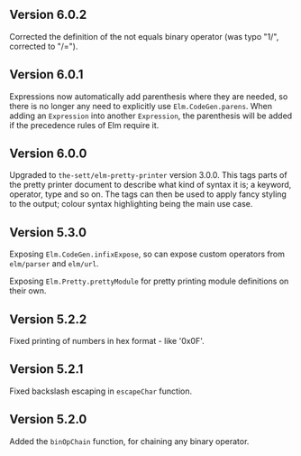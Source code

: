 ## Version 6.0.2

Corrected the definition of the not equals binary operator (was typo "1/", corrected to "/=").

## Version 6.0.1

Expressions now automatically add parenthesis where they are needed, so there
is no longer any need to explicitly use `Elm.CodeGen.parens`. When adding an
`Expression` into another `Expression`, the parenthesis will be added if the
precedence rules of Elm require it.

## Version 6.0.0

Upgraded to `the-sett/elm-pretty-printer` version 3.0.0. This tags parts
of the pretty printer document to describe what kind of syntax it is; a
keyword, operator, type and so on. The tags can then be used to apply
fancy styling to the output; colour syntax highlighting being the main
use case.

## Version 5.3.0

Exposing `Elm.CodeGen.infixExpose`, so can expose custom operators from `elm/parser` and `elm/url`.

Exposing `Elm.Pretty.prettyModule` for pretty printing module definitions on
their own.

## Version 5.2.2

Fixed printing of numbers in hex format - like '0x0F'.

## Version 5.2.1

Fixed backslash escaping in `escapeChar` function.

## Version 5.2.0

Added the `binOpChain` function, for chaining any binary operator.
